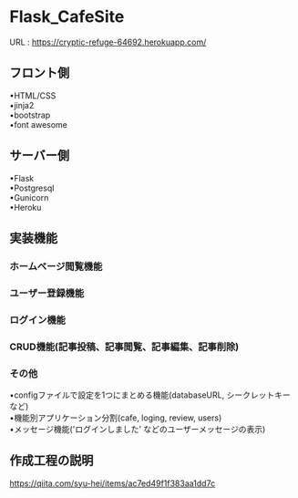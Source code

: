 # Flask_CafeSite
URL : https://cryptic-refuge-64692.herokuapp.com/  
  
## フロント側
•HTML/CSS  
•jinja2  
•bootstrap  
•font awesome
## サーバー側
•Flask  
•Postgresql  
•Gunicorn  
•Heroku
## 実装機能
### ホームページ閲覧機能
### ユーザー登録機能
### ログイン機能
### CRUD機能(記事投稿、記事閲覧、記事編集、記事削除)
### その他
•configファイルで設定を1つにまとめる機能(databaseURL, シークレットキーなど)  
•機能別アプリケーション分割(cafe, loging, review, users)  
•メッセージ機能('ログインしました' などのユーザーメッセージの表示)  
## 作成工程の説明
https://qiita.com/syu-hei/items/ac7ed49f1f383aa1dd7c

